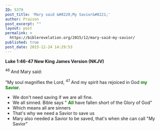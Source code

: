 ```yaml
---
ID: 5379
post_title: 'Mary said &#8220;My Savior&#8221;'
author: Praison
post_excerpt: ""
layout: post
permalink: >
  https://biblerevelation.org/2015/12/mary-said-my-savior/
published: true
post_date: 2015-12-24 14:29:53
---
```

<strong><span class="passage-display-bcv">Luke 1:46-47
</span><span class="passage-display-version">New King James Version (NKJV)</span></strong>

<span class="text Luke-1-46"><sup class="versenum">46 </sup>And Mary said:</span>
<div class="poetry top-1">
<p class="line"><span class="text Luke-1-46">“My soul magnifies the Lord,</span>
<span id="en-NKJV-24941" class="text Luke-1-47"><sup class="versenum">47 </sup>And my spirit has rejoiced in God <span style="color: #008000;"><strong>my Savior</strong></span>.</span></p>

<ul>
	<li class="line">We don't need saving if we are all fine.</li>
	<li class="line">We all sinned. Bible says " <span style="color: #008000;"><strong>All</strong> </span>have fallen short of the Glory of God"</li>
	<li class="line">Which means all are sinners</li>
	<li class="line">That's why we need a Savior to save us</li>
	<li class="line">Mary also needed a Savior to be saved, that's when she can call "My Savior"</li>
</ul>
</div>